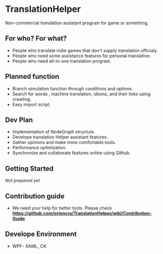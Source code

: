 # TranslationHelper
Non-commercial translation assistant program for game or something.
##  For who? For what?
* People who translate indie games that don't supply translation officialy.
* People who need some assistance features for personal translation.
* People who need all-in-one translation program.
## Planned function
* Branch simulation function through conditions and options.
* Search for words , machine translation, idioms, and their links using crawling.
* Easy import script.
##  Dev Plan
* Implementation of NodeGraph structure.
* Develope translation Helper assistant features.
* Gather opinions and make more comfortable tools.
* Performance optimization.
* Synchronize and collaborate features online using Github.
## Getting Started
*Not prepared yet.*
## Contribution guide
* We need your help for better tools. Please check **https://github.com/orioncra/TranslationHelper/wiki/Contribution-Guide**
## Develope Environment
* WPF- XAML, C#.
